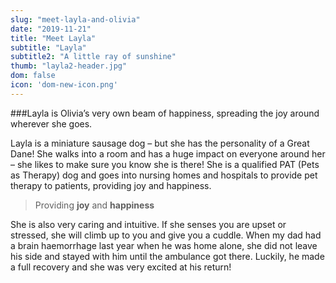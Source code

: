 ```yaml
---
slug: "meet-layla-and-olivia"
date: "2019-11-21"
title: "Meet Layla"
subtitle: "Layla"
subtitle2: "A little ray of sunshine"
thumb: "layla2-header.jpg"
dom: false
icon: 'dom-new-icon.png'
---
```


###Layla is Olivia’s very own beam of happiness, spreading the joy around wherever she goes.  

Layla is a miniature sausage dog – but she has the personality of a Great Dane! She walks into a room and has a huge impact on everyone around her – she likes to make sure you know she is there! She is a qualified PAT (Pets as Therapy) dog and goes into nursing homes and hospitals to provide pet therapy to patients, providing joy and happiness. 

> Providing **joy** and **happiness** 

She is also very caring and intuitive. If she senses you are upset or stressed, she will climb up to you and give you a cuddle. When my dad had a brain haemorrhage last year when he was home alone, she did not leave his side and stayed with him until the ambulance got there. Luckily, he made a full recovery and she was very excited at his return! 
